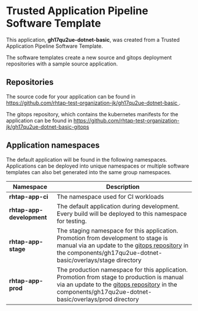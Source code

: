 # Trusted Application Pipeline Software Template

This application, **gh17qu2ue-dotnet-basic**, was created from a Trusted Application Pipeline Software Template.

The software templates create a new source and gitops deployment repositories with a sample source application. 

## Repositories

The source code for your application can be found in [https://github.com/rhtap-test-organization-jk/gh17qu2ue-dotnet-basic ](https://github.com/rhtap-test-organization-jk/gh17qu2ue-dotnet-basic ).
 
The gitops repository, which contains the kubernetes manifests for the application can be found in 
[https://github.com/rhtap-test-organization-jk/gh17qu2ue-dotnet-basic-gitops ](https://github.com/rhtap-test-organization-jk/gh17qu2ue-dotnet-basic-gitops ) 

## Application namespaces 

The default application will be found in the following namespaces. Applications can be deployed into unique namespaces or multiple software templates can also bet generated into the same group namespaces.  

|  Namespace   |  Description   |  
| -------- | -------- |
| **rhtap-app-ci** | The namespace used for CI workloads |
| **rhtap-app-development** | The default application during development. Every build will be deployed to this namespace for testing. |
| **rhtap-app-stage** | The staging namespace for this application. Promotion from development to stage is manual via an update to the [gitops repository](https://github.com/rhtap-test-organization-jk/gh17qu2ue-dotnet-basic-gitops ) in the components/gh17qu2ue-dotnet-basic/overlays/stage directory |
| **rhtap-app-prod** | The production namespace for this application. Promotion from stage to production is manual via an update to the [gitops repository](https://github.com/rhtap-test-organization-jk/gh17qu2ue-dotnet-basic-gitops ) in the components/gh17qu2ue-dotnet-basic/overlays/prod directory |
